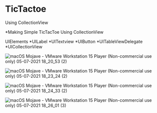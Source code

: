 
# TicTactoe

Using CollectionView

*Making Simple TicTacToe Using CollectionView

UIElements
 *UILabel
*UITextview
*UIButton
*UITableViewDelegate
*UICollectionView


![macOS Mojave - VMware Workstation 15 Player (Non-commercial use only) 05-07-2021 18_20_53 (2)](https://user-images.githubusercontent.com/85922433/124475113-fb070c80-ddbe-11eb-8586-8edaf1cea1e5.png)

![macOS Mojave - VMware Workstation 15 Player (Non-commercial use only) 05-07-2021 18_23_24 (2)](https://user-images.githubusercontent.com/85922433/124475120-fd696680-ddbe-11eb-8f43-be2559543293.png)

![macOS Mojave - VMware Workstation 15 Player (Non-commercial use only) 05-07-2021 18_24_33 (2)](https://user-images.githubusercontent.com/85922433/124475543-78cb1800-ddbf-11eb-9e09-73dba8b81f36.png)

![macOS Mojave - VMware Workstation 15 Player (Non-commercial use only) 05-07-2021 18_26_01 (3)](https://user-images.githubusercontent.com/85922433/124475138-022e1a80-ddbf-11eb-96ca-7f2de7eff5c0.png)

